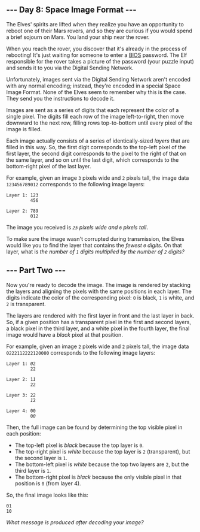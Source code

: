 ## --- Day 8: Space Image Format ---

<span title="I'm not sorry.">The Elves' spirits are lifted when they realize you have an opportunity to reboot one of their Mars rovers, and so they are curious if you would spend a brief sojourn on Mars.</span> You land your ship near the rover.

When you reach the rover, you discover that it's already in the process of rebooting! It's just waiting for someone to enter a [BIOS](https://en.wikipedia.org/wiki/BIOS) password. The Elf responsible for the rover takes a picture of the password (your puzzle input) and sends it to you via the Digital Sending Network.

Unfortunately, images sent via the Digital Sending Network aren't encoded with any normal encoding; instead, they're encoded in a special Space Image Format. None of the Elves seem to remember why this is the case. They send you the instructions to decode it.

Images are sent as a series of digits that each represent the color of a single pixel. The digits fill each row of the image left-to-right, then move downward to the next row, filling rows top-to-bottom until every pixel of the image is filled.

Each image actually consists of a series of identically-sized _layers_ that are filled in this way. So, the first digit corresponds to the top-left pixel of the first layer, the second digit corresponds to the pixel to the right of that on the same layer, and so on until the last digit, which corresponds to the bottom-right pixel of the last layer.

For example, given an image `` 3 `` pixels wide and `` 2 `` pixels tall, the image data `` 123456789012 `` corresponds to the following image layers:

    Layer 1: 123
             456
    
    Layer 2: 789
             012

The image you received is _`` 25 `` pixels wide and `` 6 `` pixels tall_.

To make sure the image wasn't corrupted during transmission, the Elves would like you to find the layer that contains the _fewest `` 0 `` digits_. On that layer, what is _the number of `` 1 `` digits multiplied by the number of `` 2 `` digits?_

## --- Part Two ---

Now you're ready to decode the image. The image is rendered by stacking the layers and aligning the pixels with the same positions in each layer. The digits indicate the color of the corresponding pixel: `` 0 `` is black, `` 1 `` is white, and `` 2 `` is transparent.

The layers are rendered with the first layer in front and the last layer in back. So, if a given position has a transparent pixel in the first and second layers, a black pixel in the third layer, and a white pixel in the fourth layer, the final image would have a _black_ pixel at that position.

For example, given an image `` 2 `` pixels wide and `` 2 `` pixels tall, the image data `` 0222112222120000 `` corresponds to the following image layers:

<pre><code>Layer 1: <em>0</em>2
         22

Layer 2: 1<em>1</em>
         22

Layer 3: 22
         <em>1</em>2

Layer 4: 00
         0<em>0</em>
</code></pre>

Then, the full image can be found by determining the top visible pixel in each position:

*   The top-left pixel is _black_ because the top layer is `` 0 ``.
*   The top-right pixel is _white_ because the top layer is `` 2 `` (transparent), but the second layer is `` 1 ``.
*   The bottom-left pixel is _white_ because the top two layers are `` 2 ``, but the third layer is `` 1 ``.
*   The bottom-right pixel is _black_ because the only visible pixel in that position is `` 0 `` (from layer 4).

So, the final image looks like this:

    01
    10

_What message is produced after decoding your image?_